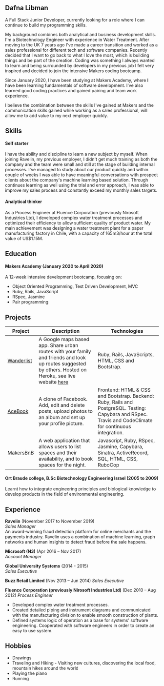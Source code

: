 ## Dafna Libman

A Full Stack Junior Developer, currently looking for a role where I can continue to build my programming skills.

My background combines both analytical and business development skills. I'm a Biotechnology Engineer with experience in Water Treatment. After moving to the UK 7 years ago I've made a career transition and worked as a sales professional for different tech and software companies. Recently decided that I want to go back to what I love the most, which is building things and be part of the creation. Coding was something I always wanted to learn and being surrounded by developers in my previous job I felt very inspired and decided to join the intensive Makers coding bootcamp.

Since January 2020, I have been studying at Makers Academy, where I have been learning fundamentals of software development. I've also learned good coding practices and gained pairing and team work experience.

I believe the combination between the skills I've gained at Makers and the communication skills gained while working as a sales professional, will allow me to add value to my next employer quickly. 

## Skills

#### Self starter 

I have the ability and discipline to learn a new subject by myself. When joining Ravelin, my previous employer, I didn't get much training as both the company and the team were small and still at the stage of building internal processes. I've managed to study about our product quickly and within couple of weeks I was able to have meaningful conversations with prospect clients about the company's machine learning based solution. Through continues learning as well using the trial and error approach, I was able to improve my sales process and constantly exceed my monthly sales targets.

#### Analytical thinker 

As a Process Engineer at Fluence Corporation (previously Nirosoft Industries Ltd), I developed complex water treatment processes and optimized their efficiency to allow sufficient quality of product water. My main achievement was designing a water treatment plant for a paper manufacturing factory in Chile, with a capacity of 165m3/hour at the total value of US$1.15M. 

## Education

#### Makers Academy (January 2020 to April 2020)

A 12-week intensive development bootcamp, focusing on:
- Object Oriented Programming, Test Driven Development, MVC
- Ruby, Rails, JavaScript
- RSpec, Jasmine
- Pair programming

## Projects

| Project | Description | Technologies |
| --- | --- | --- |
| [Wanderlist](https://github.com/Dlibmanw/Wanderlist) | A Google maps based app. Share urban routes with your family and friends and look up routes suggested by others. Hosted on Heroku, see live website [here](https://wanderlist-makers.herokuapp.com/) | Ruby, Rails, JavaScripts, HTML, CSS and Bootstrap. |
| [AceBook](https://github.com/Dlibmanw/aceBook-PingPong) | A clone of Facebook. Add, edit and delete posts, upload photos to an album and set up your profile picture. | Frontend: HTML & CSS and Bootstrap. Backend: Ruby, Rails and PostgreSQL. Testing: Capybara and RSpec. Travis and CodeClimate for continuous integration. 
| [MakersBnB](https://github.com/Dlibmanw/MakersBnB) | A web application that allows users to list spaces and their availability, and to book spaces for the night. | Javascript, Ruby, RSpec, Jasmine, Capybara, Sinatra, ActiveRecord, SQL, HTML, CSS, RuboCop |

#### Ort Braude college, B.Sc Biotechnology Engineering Israel (2005 to 2009)

Learnt how to integrate engineering principles and biological knowledge to develop products in the field of environmental engineering.

## Experience

**Ravelin** (November 2017 to November 2019)    
*Sales Manager*  
An award-winning fraud detection platform for online merchants and the payments industry. Ravelin uses a combination of machine learning, graph networks and human insights to detect fraud before the sale happens.

**Microsoft (N3)** (Apr 2016 – Nov 2017)   
*Account Manager*  

**Global University Systems** (2014 - 2015)   
*Sales Executive*  

**Buzz Retail Limited** (Nov 2013 – Jun 2014)
*Sales Executive*

**Fluence Corporation (previously Nirosoft Industries Ltd)** (Dec 2010 – Aug 2012)
*Process Engineer*
- Developed complex water treatment processes.
- Created detailed piping and instrument diagrams and communicated with the manufacturing division to enable smooth construction of plants.
- Defined systems logic of operation as a base for systems' software engineering. Cooperated with software engineers in order to create an easy to use system.

## Hobbies
- Drawings 
- Traveling and Hiking - Visiting new cultures, discovering the local food, mountain hikes around the world
- Playing the piano
- Running 
